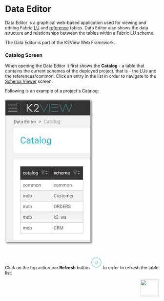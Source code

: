 # Data Editor

Data Editor is a graphical web-based application used for viewing and editing Fabric [LU](/articles/06_LU_tables/01_LU_tables_overview.md) and [reference](/articles/22_reference(commonDB)_tables/01_fabric_commonDB_overview.md) tables. Data Editor also shows the data structure and relationships between the tables within a Fabric LU scheme.

The Data Editor is part of the K2View Web Framework.



### Catalog Screen

When opening the Data Editor it first shows the **Catalog** - a table that contains the current schemes of the deployed project, that is - the LUs and the references/common. Click an entry in the list in order to navigate to the [Schema Viewer](05_data_editor_scheme_viewer.md) screen.

Following is an example of a project's Catalog:

###### <img src="images/30_dataeditor_01.png" alt="Data Editor Catalog" />

Click on the top action bar **Refresh** button<img src="images/30_dataeditor_refresh_icon.png" alt="refresh" />In order to refresh the table list.

[<img align="right" width="60" height="54" src="/articles/images/Next.png">](05_data_editor_schema_viewer.md) 



